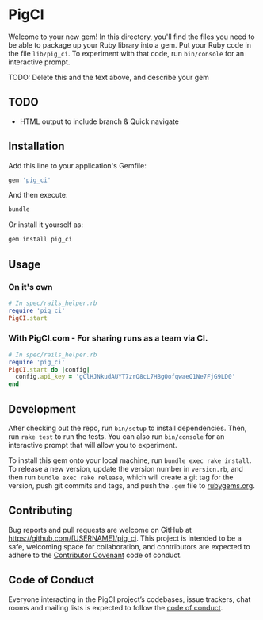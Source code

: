 # PigCI

Welcome to your new gem! In this directory, you'll find the files you need to be able to package up your Ruby library into a gem. Put your Ruby code in the file `lib/pig_ci`. To experiment with that code, run `bin/console` for an interactive prompt.

TODO: Delete this and the text above, and describe your gem

## TODO

* HTML output to include branch & Quick navigate

## Installation

Add this line to your application's Gemfile:

```ruby
gem 'pig_ci'
```

And then execute:

```bash
bundle
```

Or install it yourself as:

```bash
gem install pig_ci
```

## Usage

### On it's own

```ruby
# In spec/rails_helper.rb
require 'pig_ci'
PigCI.start
```

### With PigCI.com - For sharing runs as a team via CI.

```ruby
# In spec/rails_helper.rb
require 'pig_ci'
PigCI.start do |config|
  config.api_key = 'gClHJNkudAUYT7zrQ8cL7HBgOofqwaeQ1Ne7FjG9LD0'
end
```

## Development

After checking out the repo, run `bin/setup` to install dependencies. Then, run `rake test` to run the tests. You can also run `bin/console` for an interactive prompt that will allow you to experiment.

To install this gem onto your local machine, run `bundle exec rake install`. To release a new version, update the version number in `version.rb`, and then run `bundle exec rake release`, which will create a git tag for the version, push git commits and tags, and push the `.gem` file to [rubygems.org](https://rubygems.org).

## Contributing

Bug reports and pull requests are welcome on GitHub at https://github.com/[USERNAME]/pig_ci. This project is intended to be a safe, welcoming space for collaboration, and contributors are expected to adhere to the [Contributor Covenant](http://contributor-covenant.org) code of conduct.

## Code of Conduct

Everyone interacting in the PigCI project’s codebases, issue trackers, chat rooms and mailing lists is expected to follow the [code of conduct](https://github.com/[USERNAME]/pig_ci/blob/master/CODE_OF_CONDUCT.md).
